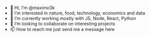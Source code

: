- 👋 Hi, I’m @maximo3k
- 👀 I’m interested in nature, food, technology, economics and data
- 🌱 I’m currently working mostly with JS, Node, React, Python
- 💞️ I’m looking to collaborate on interesting projects
- 📫 How to reach me just send me a message here

<!---
maximo3k/maximo3k is a ✨ special ✨ repository because its `README.md` (this file) appears on your GitHub profile.
You can click the Preview link to take a look at your changes.
--->
